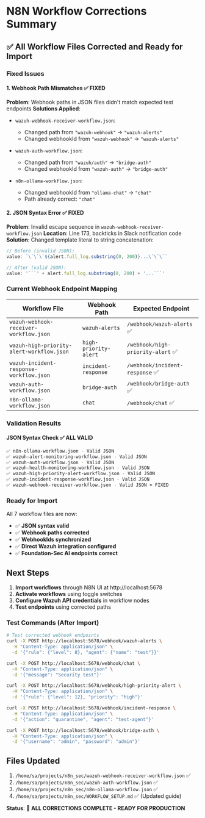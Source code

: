 # N8N Workflow Corrections Summary

## ✅ All Workflow Files Corrected and Ready for Import

### Fixed Issues

#### 1. Webhook Path Mismatches ✅ FIXED
**Problem**: Webhook paths in JSON files didn't match expected test endpoints
**Solutions Applied**:

- `wazuh-webhook-receiver-workflow.json`:
  - Changed path from `"wazuh-webhook"` → `"wazuh-alerts"`
  - Changed webhookId from `"wazuh-webhook"` → `"wazuh-alerts"`

- `wazuh-auth-workflow.json`:
  - Changed path from `"wazuh/auth"` → `"bridge-auth"`
  - Changed webhookId from `"wazuh-auth"` → `"bridge-auth"`

- `n8n-ollama-workflow.json`:
  - Changed webhookId from `"ollama-chat"` → `"chat"`
  - Path already correct: `"chat"`

#### 2. JSON Syntax Error ✅ FIXED
**Problem**: Invalid escape sequence in `wazuh-webhook-receiver-workflow.json` 
**Location**: Line 173, backticks in Slack notification code
**Solution**: Changed template literal to string concatenation:
```javascript
// Before (invalid JSON):
value: `\`\`\`${alert.full_log.substring(0, 200)}...\`\`\``

// After (valid JSON):
value: '```' + alert.full_log.substring(0, 200) + '...```'
```

### Current Webhook Endpoint Mapping

| Workflow File | Webhook Path | Expected Endpoint |
|---------------|--------------|-------------------|
| `wazuh-webhook-receiver-workflow.json` | `wazuh-alerts` | `/webhook/wazuh-alerts` ✅ |
| `wazuh-high-priority-alert-workflow.json` | `high-priority-alert` | `/webhook/high-priority-alert` ✅ |
| `wazuh-incident-response-workflow.json` | `incident-response` | `/webhook/incident-response` ✅ |
| `wazuh-auth-workflow.json` | `bridge-auth` | `/webhook/bridge-auth` ✅ |
| `n8n-ollama-workflow.json` | `chat` | `/webhook/chat` ✅ |

### Validation Results

#### JSON Syntax Check ✅ ALL VALID
```bash
✅ n8n-ollama-workflow.json - Valid JSON
✅ wazuh-alert-monitoring-workflow.json - Valid JSON  
✅ wazuh-auth-workflow.json - Valid JSON
✅ wazuh-health-monitoring-workflow.json - Valid JSON
✅ wazuh-high-priority-alert-workflow.json - Valid JSON
✅ wazuh-incident-response-workflow.json - Valid JSON
✅ wazuh-webhook-receiver-workflow.json - Valid JSON ⬅️ FIXED
```

### Ready for Import

All 7 workflow files are now:
- ✅ **JSON syntax valid**
- ✅ **Webhook paths corrected**
- ✅ **WebhookIds synchronized**
- ✅ **Direct Wazuh integration configured**
- ✅ **Foundation-Sec AI endpoints correct**

## Next Steps

1. **Import workflows** through N8N UI at http://localhost:5678
2. **Activate workflows** using toggle switches
3. **Configure Wazuh API credentials** in workflow nodes
4. **Test endpoints** using corrected paths

### Test Commands (After Import)
```bash
# Test corrected webhook endpoints
curl -X POST http://localhost:5678/webhook/wazuh-alerts \
  -H "Content-Type: application/json" \
  -d '{"rule": {"level": 8}, "agent": {"name": "test"}}'

curl -X POST http://localhost:5678/webhook/chat \
  -H "Content-Type: application/json" \
  -d '{"message": "Security test"}'

curl -X POST http://localhost:5678/webhook/high-priority-alert \
  -H "Content-Type: application/json" \
  -d '{"rule": {"level": 12}, "priority": "high"}'

curl -X POST http://localhost:5678/webhook/incident-response \
  -H "Content-Type: application/json" \
  -d '{"action": "quarantine", "agent": "test-agent"}'

curl -X POST http://localhost:5678/webhook/bridge-auth \
  -H "Content-Type: application/json" \
  -d '{"username": "admin", "password": "admin"}'
```

## Files Updated

1. `/home/sa/projects/n8n_sec/wazuh-webhook-receiver-workflow.json` ✅
2. `/home/sa/projects/n8n_sec/wazuh-auth-workflow.json` ✅  
3. `/home/sa/projects/n8n_sec/n8n-ollama-workflow.json` ✅
4. `/home/sa/projects/n8n_sec/WORKFLOW_SETUP.md` ✅ (Updated guide)

**Status**: 🎯 **ALL CORRECTIONS COMPLETE - READY FOR PRODUCTION**

